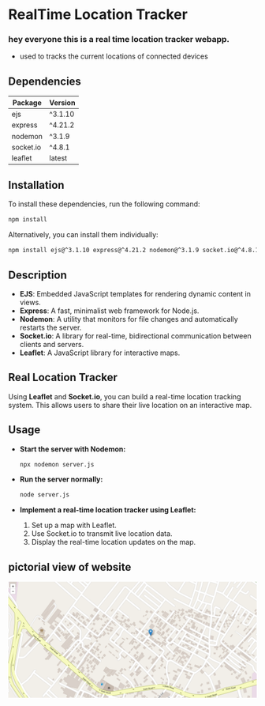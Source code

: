 # RealTime Location Tracker
### hey everyone this is a real time location tracker webapp.
- used to tracks the current locations of connected devices 

## Dependencies

| Package     | Version  |
|------------|----------|
| ejs        | ^3.1.10  |
| express    | ^4.21.2  |
| nodemon    | ^3.1.9   |
| socket.io  | ^4.8.1   |
| leaflet    | latest   |

## Installation

To install these dependencies, run the following command:

```sh
npm install
```

Alternatively, you can install them individually:

```sh
npm install ejs@^3.1.10 express@^4.21.2 nodemon@^3.1.9 socket.io@^4.8.1 
```

## Description

- **EJS**: Embedded JavaScript templates for rendering dynamic content in views.
- **Express**: A fast, minimalist web framework for Node.js.
- **Nodemon**: A utility that monitors for file changes and automatically restarts the server.
- **Socket.io**: A library for real-time, bidirectional communication between clients and servers.
- **Leaflet**: A JavaScript library for interactive maps.

## Real Location Tracker

Using **Leaflet** and **Socket.io**, you can build a real-time location tracking system. This allows users to share their live location on an interactive map.

## Usage

- **Start the server with Nodemon:**
  ```sh
  npx nodemon server.js
  ```
- **Run the server normally:**
  ```sh
  node server.js
  ```

- **Implement a real-time location tracker using Leaflet:**
  1. Set up a map with Leaflet.
  2. Use Socket.io to transmit live location data.
  3. Display the real-time location updates on the map.


## pictorial view of website
![Live location tracker](./images/image.png)